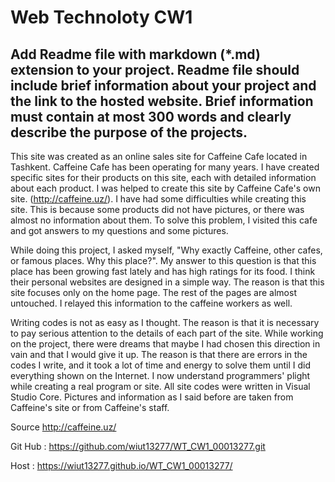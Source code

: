 # Web Technoloty CW1 

## Add Readme file with markdown (*.md) extension to your project. Readme file should include brief information about your project and the link to the hosted website. Brief information must contain at most 300 words and clearly describe the purpose of the projects. 

This site was created as an online sales site for Caffeine Cafe located in Tashkent. Caffeine Cafe has been operating for many years. I have created specific sites for their products on this site, each with detailed information about each product. I was helped to create this site by Caffeine Cafe's own site. (http://caffeine.uz/). I have had some difficulties while creating this site. This is because some products did not have pictures, or there was almost no information about them. To solve this problem, I visited this cafe and got answers to my questions and some pictures.

While doing this project, I asked myself, "Why exactly Caffeine, other cafes, or famous places. Why this place?". My answer to this question is that this place has been growing fast lately and has high ratings for its food. I think their personal websites are designed in a simple way. The reason is that this site focuses only on the home page. The rest of the pages are almost untouched. I relayed this information to the caffeine workers as well.

Writing codes is not as easy as I thought. The reason is that it is necessary to pay serious attention to the details of each part of the site. While working on the project, there were dreams that maybe I had chosen this direction in vain and that I would give it up. The reason is that there are errors in the codes I write, and it took a lot of time and energy to solve them until I did everything shown on the Internet. I now understand programmers' plight while creating a real program or site. All site codes were written in Visual Studio Core. Pictures and information as I said before are taken from Caffeine's site or from Caffeine's staff.

Source http://caffeine.uz/ 

Git Hub : https://github.com/wiut13277/WT_CW1_00013277.git 

Host : https://wiut13277.github.io/WT_CW1_00013277/ 
